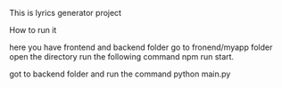 This is lyrics generator project 

How to run it 

here you have frontend and backend folder 
go to fronend/myapp folder open the directory 
run the following command npm run start. 


got to backend folder and run the command 
python main.py
